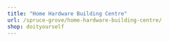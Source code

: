 ```yaml
---
title: "Home Hardware Building Centre"
url: /spruce-grove/home-hardware-building-centre/
shop: doityourself
---
```

